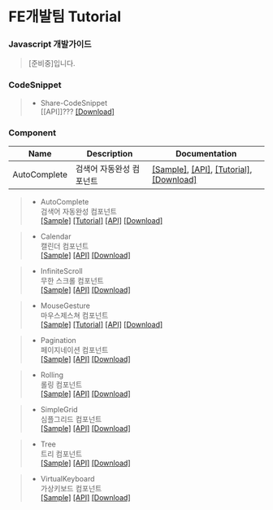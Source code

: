 # FE개발팀 Tutorial

### Javascript 개발가이드
>  [준비중]입니다.

### CodeSnippet
> - Share-CodeSnippet <br> [[API]]???
[[Download]](https://github.nhnent.com/fe/share-code-snippet)

### Component
|Name|Description|Documentation|
| ---- | ---- | ---- |
|AutoComplete|검색어 자동완성 컴포넌트|[[Sample]](https://github.nhnent.com/pages/fe/component-auto-complete/tutorial-sample1.html), [[API]](https://github.nhnent.com/pages/fe/component-auto-complete), [[Tutorial]](https://github.nhnent.com/FE/Component-AutoComplete/wiki/Component-AutoComplete),  [[Download]](https://github.nhnent.com/fe/component-auto-complete)|




> - AutoComplete <br> 검색어 자동완성 컴포넌트<br> 
[[Sample]](https://github.nhnent.com/pages/fe/component-auto-complete/tutorial-sample1.html)
[[Tutorial]](https://github.nhnent.com/FE/Component-AutoComplete/wiki/Component-AutoComplete) [[API]](https://github.nhnent.com/pages/fe/component-auto-complete)
[[Download]](https://github.nhnent.com/fe/component-auto-complete)

> - Calendar<br>  캘린더 컴포넌트<br> 
[[Sample]](https://github.nhnent.com/pages/fe/component-calendar/tutorial-default.html) [[API]](https://github.nhnent.com/pages/fe/component-calendar/)  [[Download]](https://github.nhnent.com/fe/component-calendar/)

> - InfiniteScroll<br> 무한 스크롤 컴포넌트<br>
[[Sample]](https://github.nhnent.com/pages/fe/component-infinite-scroll/tutorial-sample1.html)
[[API]](https://github.nhnent.com/pages/fe/component-infinite-scroll/)  [[Download]](https://github.nhnent.com/fe/component-infinite-scroll/)

> - MouseGesture <br>   마우스제스쳐 컴포넌트<br>
[[Sample]](http://github.nhnent.com/pages/fe/component-mouse-gesture/tutorial-sample_default.html)
[[Tutorial]](https://github.nhnent.com/fe/component-mouse-gesture/wiki) [[API]](http://github.nhnent.com/pages/fe/component-mouse-gesture/)  [[Download]](https://github.nhnent.com/fe/component-mouse-gesture)

> - Pagination <br>  페이지네이션 컴포넌트<br>
[[Sample]](https://github.nhnent.com/pages/fe/component-pagination/tutorial-default.html)
[[API]](https://github.nhnent.com/pages/fe/component-pagination/)  [[Download]](https://github.nhnent.com/fe/component-pagination/)

> - Rolling <br> 롤링 컴포넌트<br>
[[Sample]](https://github.nhnent.com/pages/fe/component-rolling/tutorial-index_default_nocircle.html)
[[API]](https://github.nhnent.com/pages/fe/component-rolling/)  [[Download]](https://github.nhnent.com/fe/component-rolling)

> - SimpleGrid <br>  심플그리드 컴포넌트<br>
[[Sample]](https://github.nhnent.com/pages/fe/component-simple-grid/tutorial-sample1.html)
[[API]](https://github.nhnent.com/pages/fe/component-simple-grid/)  [[Download]](https://github.nhnent.com/fe/component-simple-grid)

> - Tree       <br>  트리 컴포넌트<br>
[[Sample]](https://github.nhnent.com/pages/fe/component-tree/tutorial-index_default.html) [[API]](https://github.nhnent.com/pages/fe/component-tree/)  [[Download]](https://github.nhnent.com/fe/component-tree)

> - VirtualKeyboard  <br> 가상키보드 컴포넌트<br>
[[Sample]](https://github.nhnent.com/pages/fe/component-virtual-keyboard/tutorial-mobile.html)
[[API]](https://github.nhnent.com/pages/fe/component-virtual-keyboard/)  [[Download]](https://github.nhnent.com/fe/component-virtual-keyboard)



